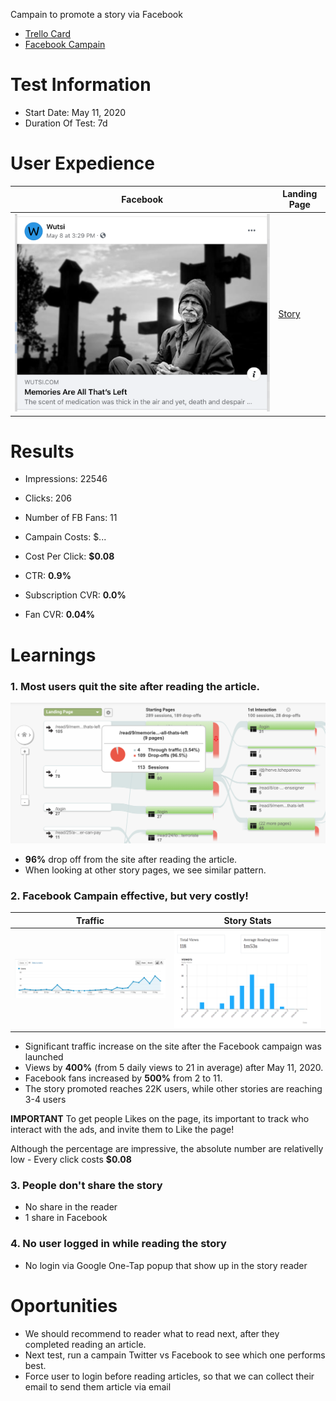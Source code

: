 Campain to promote a story via Facebook

- [Trello Card](https://trello.com/c/dJlEaTi5/1-promote-1-article-every-week-via-facebook-ads)
- [Facebook Campain](https://www.facebook.com/ad_center/manage?boost_id=3138240423067836&entry_point=www_ad_center_overview_ad_cards)

# Test Information
- Start Date: May 11, 2020
- Duration Of Test: 7d

# User Expedience
| Facebook | Landing Page |
|----------|--------------|
| ![](fb-ad.png) | [Story](https://www.wutsi.com/read/9) |

# Results
- Impressions: 22546
- Clicks: 206
- Number of FB Fans: 11

- Campain Costs: $...
- Cost Per Click: **$0.08**
- CTR: **0.9%**
- Subscription CVR: **0.0%**
- Fan CVR: **0.04%**

# Learnings
### 1. Most users quit the site after reading the article. 
![](funnel.png)
- **96%** drop off from the site after reading the article. 
- When looking at other story pages, we see similar pattern.

### 2. Facebook Campain effective, but very costly!
| Traffic | Story Stats |
|---------|-------------|
| ![](traffic.png) | ![](stats.png) |

- Significant traffic increase on the site after the Facebook campaign was launched
- Views by **400%** (from 5 daily views to 21 in average) after May 11, 2020.
- Facebook fans increased by **500%** from 2 to 11. 
- The story promoted reaches 22K users, while other stories are reaching 3-4 users

**IMPORTANT** To get people Likes on the page, its important to track who interact with the ads, and invite them to Like the page!

Although the percentage are impressive, the absolute number are relativelly low - Every click costs **$0.08** 

### 3. People don't share the story
- No share in the reader
- 1 share in Facebook
 
### 4. No user logged in while reading the story
- No login via Google One-Tap popup that show up in the story reader

# Oportunities
- We should recommend to reader what to read next, after they completed reading an article.
- Next test, run a campain Twitter vs Facebook to see which one performs best.
- Force user to login before reading articles, so that we can collect their email to send them article via email
